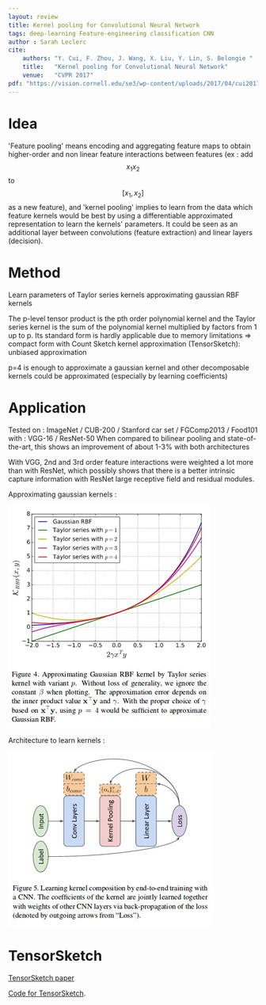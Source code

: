 ```yaml
---
layout: review
title: Kernel pooling for Convolutional Neural Network
tags: deep-learning Feature-engineering classification CNN
author : Sarah Leclerc
cite:
    authors: "Y. Cui, F. Zhou, J. Wang, X. Liu, Y. Lin, S. Belongie "
    title:   "Kernel pooling for Convolutional Neural Network"
    venue:   "CVPR 2017"
pdf: "https://vision.cornell.edu/se3/wp-content/uploads/2017/04/cui2017cvpr.pdf"
---
```


# Idea
  'Feature pooling' means encoding and aggregating feature maps to obtain higher-order and non linear feature interactions between features (ex : add $$ x_1x_2 $$ to $$ [x_1, x_2] $$ as a new feature), and 'kernel pooling' implies to learn from the data which feature kernels would be best by using a differentiable approximated representation to learn the kernels' parameters. It could be seen as an additional layer between convolutions (feature extraction) and linear layers (decision).
   
# Method
  Learn parameters of Taylor series kernels approximating gaussian RBF kernels
  
  The p-level tensor product is the pth order polynomial kernel and the Taylor series kernel is the sum of the polynomial kernel multiplied by factors from 1 up to p.
	Its standard form is hardly applicable due to memory limitations => compact form with Count Sketch kernel approximation (TensorSketch): unbiased approximation
	
p=4 is enough to approximate a gaussian kernel and other decomposable kernels could be approximated (especially by learning coefficients)

# Application
Tested on : ImageNet / CUB-200 / Stanford car set / FGComp2013 / Food101 
with : VGG-16 / ResNet-50
When compared to bilinear pooling and state-of-the-art, this shows an improvement of about 1-3% with both architectures

With VGG, 2nd and 3rd order feature interactions were weighted a lot more than with ResNet, which possibly shows that there is a better intrinsic capture information with ResNet large receptive field and residual modules.

Approximating gaussian kernels :


![](/article/images/kernelpooling/gaussian-kernel-approx.jpg)

Architecture to learn kernels :


![](/article/images/kernelpooling/architecture.jpg)
# TensorSketch
[TensorSketch paper](http://www.itu.dk/people/pagh/papers/tensorsketch.pdf)

[Code for TensorSketch](http://www.itu.dk/people/ndap/TensorSketch.m).


